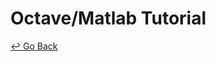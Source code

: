 # Octave/Matlab Tutorial



[↩️ Go Back](https://github.com/lisy0123/Coursera_Stanford_Machine_Learning)